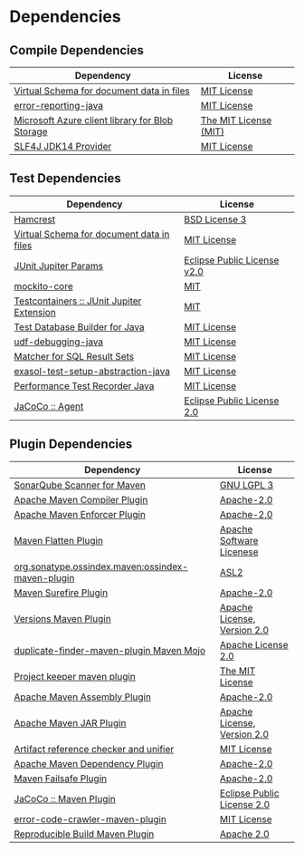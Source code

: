 <!-- @formatter:off -->
# Dependencies

## Compile Dependencies

| Dependency                                           | License                    |
| ---------------------------------------------------- | -------------------------- |
| [Virtual Schema for document data in files][0]       | [MIT License][1]           |
| [error-reporting-java][2]                            | [MIT License][3]           |
| [Microsoft Azure client library for Blob Storage][4] | [The MIT License (MIT)][5] |
| [SLF4J JDK14 Provider][6]                            | [MIT License][7]           |

## Test Dependencies

| Dependency                                      | License                           |
| ----------------------------------------------- | --------------------------------- |
| [Hamcrest][8]                                   | [BSD License 3][9]                |
| [Virtual Schema for document data in files][0]  | [MIT License][1]                  |
| [JUnit Jupiter Params][10]                      | [Eclipse Public License v2.0][11] |
| [mockito-core][12]                              | [MIT][13]                         |
| [Testcontainers :: JUnit Jupiter Extension][14] | [MIT][5]                          |
| [Test Database Builder for Java][15]            | [MIT License][16]                 |
| [udf-debugging-java][17]                        | [MIT License][18]                 |
| [Matcher for SQL Result Sets][19]               | [MIT License][20]                 |
| [exasol-test-setup-abstraction-java][21]        | [MIT License][22]                 |
| [Performance Test Recorder Java][23]            | [MIT License][24]                 |
| [JaCoCo :: Agent][25]                           | [Eclipse Public License 2.0][26]  |

## Plugin Dependencies

| Dependency                                              | License                           |
| ------------------------------------------------------- | --------------------------------- |
| [SonarQube Scanner for Maven][27]                       | [GNU LGPL 3][28]                  |
| [Apache Maven Compiler Plugin][29]                      | [Apache-2.0][30]                  |
| [Apache Maven Enforcer Plugin][31]                      | [Apache-2.0][30]                  |
| [Maven Flatten Plugin][32]                              | [Apache Software Licenese][30]    |
| [org.sonatype.ossindex.maven:ossindex-maven-plugin][33] | [ASL2][34]                        |
| [Maven Surefire Plugin][35]                             | [Apache-2.0][30]                  |
| [Versions Maven Plugin][36]                             | [Apache License, Version 2.0][30] |
| [duplicate-finder-maven-plugin Maven Mojo][37]          | [Apache License 2.0][38]          |
| [Project keeper maven plugin][39]                       | [The MIT License][40]             |
| [Apache Maven Assembly Plugin][41]                      | [Apache-2.0][30]                  |
| [Apache Maven JAR Plugin][42]                           | [Apache License, Version 2.0][30] |
| [Artifact reference checker and unifier][43]            | [MIT License][44]                 |
| [Apache Maven Dependency Plugin][45]                    | [Apache-2.0][30]                  |
| [Maven Failsafe Plugin][46]                             | [Apache-2.0][30]                  |
| [JaCoCo :: Maven Plugin][47]                            | [Eclipse Public License 2.0][26]  |
| [error-code-crawler-maven-plugin][48]                   | [MIT License][49]                 |
| [Reproducible Build Maven Plugin][50]                   | [Apache 2.0][34]                  |

[0]: https://github.com/exasol/virtual-schema-common-document-files/
[1]: https://github.com/exasol/virtual-schema-common-document-files/blob/main/LICENSE
[2]: https://github.com/exasol/error-reporting-java/
[3]: https://github.com/exasol/error-reporting-java/blob/main/LICENSE
[4]: https://github.com/Azure/azure-sdk-for-java
[5]: http://opensource.org/licenses/MIT
[6]: http://www.slf4j.org
[7]: http://www.opensource.org/licenses/mit-license.php
[8]: http://hamcrest.org/JavaHamcrest/
[9]: http://opensource.org/licenses/BSD-3-Clause
[10]: https://junit.org/junit5/
[11]: https://www.eclipse.org/legal/epl-v20.html
[12]: https://github.com/mockito/mockito
[13]: https://github.com/mockito/mockito/blob/main/LICENSE
[14]: https://java.testcontainers.org
[15]: https://github.com/exasol/test-db-builder-java/
[16]: https://github.com/exasol/test-db-builder-java/blob/main/LICENSE
[17]: https://github.com/exasol/udf-debugging-java/
[18]: https://github.com/exasol/udf-debugging-java/blob/main/LICENSE
[19]: https://github.com/exasol/hamcrest-resultset-matcher/
[20]: https://github.com/exasol/hamcrest-resultset-matcher/blob/main/LICENSE
[21]: https://github.com/exasol/exasol-test-setup-abstraction-java/
[22]: https://github.com/exasol/exasol-test-setup-abstraction-java/blob/main/LICENSE
[23]: https://github.com/exasol/performance-test-recorder-java/
[24]: https://github.com/exasol/performance-test-recorder-java/blob/main/LICENSE
[25]: https://www.eclemma.org/jacoco/index.html
[26]: https://www.eclipse.org/legal/epl-2.0/
[27]: http://sonarsource.github.io/sonar-scanner-maven/
[28]: http://www.gnu.org/licenses/lgpl.txt
[29]: https://maven.apache.org/plugins/maven-compiler-plugin/
[30]: https://www.apache.org/licenses/LICENSE-2.0.txt
[31]: https://maven.apache.org/enforcer/maven-enforcer-plugin/
[32]: https://www.mojohaus.org/flatten-maven-plugin/
[33]: https://sonatype.github.io/ossindex-maven/maven-plugin/
[34]: http://www.apache.org/licenses/LICENSE-2.0.txt
[35]: https://maven.apache.org/surefire/maven-surefire-plugin/
[36]: https://www.mojohaus.org/versions/versions-maven-plugin/
[37]: https://basepom.github.io/duplicate-finder-maven-plugin
[38]: http://www.apache.org/licenses/LICENSE-2.0.html
[39]: https://github.com/exasol/project-keeper/
[40]: https://github.com/exasol/project-keeper/blob/main/LICENSE
[41]: https://maven.apache.org/plugins/maven-assembly-plugin/
[42]: https://maven.apache.org/plugins/maven-jar-plugin/
[43]: https://github.com/exasol/artifact-reference-checker-maven-plugin/
[44]: https://github.com/exasol/artifact-reference-checker-maven-plugin/blob/main/LICENSE
[45]: https://maven.apache.org/plugins/maven-dependency-plugin/
[46]: https://maven.apache.org/surefire/maven-failsafe-plugin/
[47]: https://www.jacoco.org/jacoco/trunk/doc/maven.html
[48]: https://github.com/exasol/error-code-crawler-maven-plugin/
[49]: https://github.com/exasol/error-code-crawler-maven-plugin/blob/main/LICENSE
[50]: http://zlika.github.io/reproducible-build-maven-plugin
